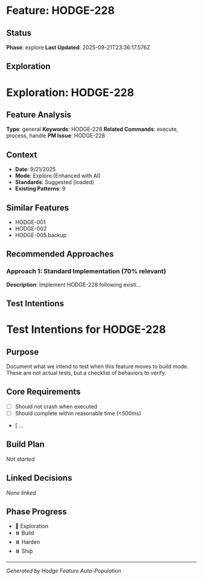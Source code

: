 # Feature: HODGE-228

## Status
**Phase**: explore
**Last Updated**: 2025-09-21T23:36:17.576Z

## Exploration
# Exploration: HODGE-228

## Feature Analysis
**Type**: general
**Keywords**: HODGE-228
**Related Commands**: execute, process, handle
**PM Issue**: HODGE-228

## Context
- **Date**: 9/21/2025
- **Mode**: Explore (Enhanced with AI)
- **Standards**: Suggested (loaded)
- **Existing Patterns**: 9


## Similar Features
- HODGE-001
- HODGE-002
- HODGE-005.backup




## Recommended Approaches


### Approach 1: Standard Implementation (70% relevant)
**Description**: Implement HODGE-228 following existi...

## Test Intentions
# Test Intentions for HODGE-228

## Purpose
Document what we intend to test when this feature moves to build mode.
These are not actual tests, but a checklist of behaviors to verify.

## Core Requirements
- [ ] Should not crash when executed
- [ ] Should complete within reasonable time (<500ms)
- [ ...

## Build Plan
_Not started_

## Linked Decisions
_None linked_




## Phase Progress
- 🔄 Exploration
- ⏸️ Build
- ⏸️ Harden
- ⏸️ Ship

---
_Generated by Hodge Feature Auto-Population_
